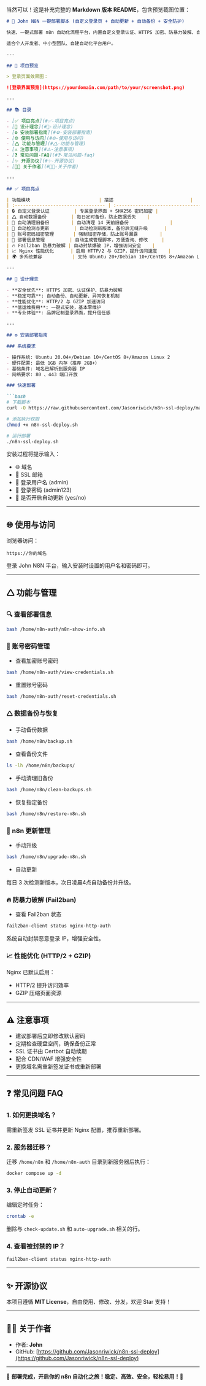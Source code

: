 当然可以！这是补充完整的 **Markdown 版本 README**，包含预览截图位置：

````markdown
# 🚀 John N8N 一键部署脚本 (自定义登录页 + 自动更新 + 自动备份 + 安全防护)

快速、一键式部署 n8n 自动化流程平台，内置自定义登录认证、HTTPS 加密、防暴力破解、自动备份与更新，全面提升稳定性、安全性与性能。

适合个人开发者、中小型团队、自建自动化平台用户。

---

## 📸 项目预览

> 登录页面效果图：

![登录界面预览](https://yourdomain.com/path/to/your/screenshot.png)

---

## 📚 目录

- [✅ 项目亮点](#✅-项目亮点)
- [🧐 设计理念](#🧐-设计理念)
- [⚙️ 安装部署指南](#⚙️-安装部署指南)
- [🌐 使用与访问](#🌐-使用与访问)
- [🛆 功能与管理](#🛆-功能与管理)
- [⚠️ 注意事项](#⚠️-注意事项)
- [❓ 常见问题-FAQ](#❓-常见问题-faq)
- [✨ 开源协议](#✨-开源协议)
- [👨‍💻 关于作者](#👨‍💻-关于作者)

---

## ✅ 项目亮点

| 功能模块                         | 描述                            |
| :--------------------------------- | :---------------------------------- |
| 🔒 自定义登录认证         | 专属登录界面 + SHA256 密码加密 |
| 🛆 自动数据备份         | 每日定时备份，防止数据丢失    |
| 🧹 自动清理旧备份        | 自动清理 14 天前旧备份               |
| 🔄 自动检测与更新         | 自动检测新版本，备份后无缝升级      |
| 🔧 账号密码加密管理       | 强制加密存储，防止账号漏露        |
| 📝 部署信息管理         | 自动生成管理脚本，方便查询、修改     |
| 🔥 Fail2ban 防暴力破解 | 自动封禁爆破 IP，增强访问安全    |
| 📈 Nginx 性能优化      | 启用 HTTP/2 与 GZIP，提升访问速度    |
| 🌍 多系统兼容           | 支持 Ubuntu 20+/Debian 10+/CentOS 8+/Amazon Linux 2 |

---

## 🧐 设计理念

- **安全优先**: HTTPS 加密、认证保护、防暴力破解
- **稳定可靠**: 自动备份、自动更新、异常恢复机制
- **性能优化**: HTTP/2 与 GZIP 加速访问
- **低运维费用**: 一键式安装，基本零维护
- **专业体验**: 品牌定制登录界面，提升信任感

---

## ⚙️ 安装部署指南

### 系统要求

- 操作系统: Ubuntu 20.04+/Debian 10+/CentOS 8+/Amazon Linux 2
- 硬件配置: 最低 1GB 内存（推荐 2GB+）
- 基础条件: 域名已解析到服务器 IP
- 网络要求: 80 、443 端口开放

### 快速部署

```bash
# 下载脚本
curl -O https://raw.githubusercontent.com/Jasonriwick/n8n-ssl-deploy/main/n8n-ssl-deploy.sh

# 添加执行权限
chmod +x n8n-ssl-deploy.sh

# 运行部署
./n8n-ssl-deploy.sh
````

安装过程将提示输入：

* 🌐 域名
* 📧 SSL 邮箱
* 👤 登录用户名 (admin)
* 🔐 登录密码 (admin123)
* 🤖 是否开启自动更新 (yes/no)

---

## 🌐 使用与访问

浏览器访问：

```text
https://你的域名
```

登录 John N8N 平台，输入安装时设置的用户名和密码即可。

---

## 🛆 功能与管理

### 🔍 查看部署信息

```bash
bash /home/n8n-auth/n8n-show-info.sh
```

### 📝 账号密码管理

* 查看加密账号密码

```bash
bash /home/n8n-auth/view-credentials.sh
```

* 重置账号密码

```bash
bash /home/n8n-auth/reset-credentials.sh
```

### 🛆 数据备份与恢复

* 手动备份数据

```bash
bash /home/n8n/backup.sh
```

* 查看备份文件

```bash
ls -lh /home/n8n/backups/
```

* 手动清理旧备份

```bash
bash /home/n8n/clean-backups.sh
```

* 恢复指定备份

```bash
bash /home/n8n/restore-n8n.sh
```

### 🚀 n8n 更新管理

* 手动升级

```bash
bash /home/n8n/upgrade-n8n.sh
```

* 自动更新

每日 3 次检测新版本，次日凌晨4点自动备份并升级。

### 🔥 防暴力破解 (Fail2ban)

* 查看 Fail2ban 状态

```bash
fail2ban-client status nginx-http-auth
```

系统自动封禁恶意登录 IP，增强安全性。

### 📈 性能优化 (HTTP/2 + GZIP)

Nginx 已默认启用：

* HTTP/2 提升访问效率
* GZIP 压缩页面资源

---

## ⚠️ 注意事项

* 建议部署后立即修改默认密码
* 定期检查硬盘空间，确保备份正常
* SSL 证书由 Certbot 自动续期
* 配合 CDN/WAF 增强安全性
* 更换域名需重新签发证书或重新部署

---

## ❓ 常见问题 FAQ

### 1. 如何更换域名？

需重新签发 SSL 证书并更新 Nginx 配置，推荐重新部署。

### 2. 服务器迁移？

迁移 `/home/n8n` 和 `/home/n8n-auth` 目录到新服务器后执行：

```bash
docker compose up -d
```

### 3. 停止自动更新？

编辑定时任务：

```bash
crontab -e
```

删除与 `check-update.sh` 和 `auto-upgrade.sh` 相关的行。

### 4. 查看被封禁的 IP？

```bash
fail2ban-client status nginx-http-auth
```

---

## ✨ 开源协议

本项目遵循 **MIT License**，自由使用、修改、分发，欢迎 Star 支持！

---

## 👨‍💻 关于作者

* 作者: **John**
* GitHub: [https://github.com/Jasonriwick/n8n-ssl-deploy](https://github.com/Jasonriwick/n8n-ssl-deploy)

---

📝 **部署完成，开启你的 n8n 自动化之旅！稳定、高效、安全，轻松易用！🚀**

